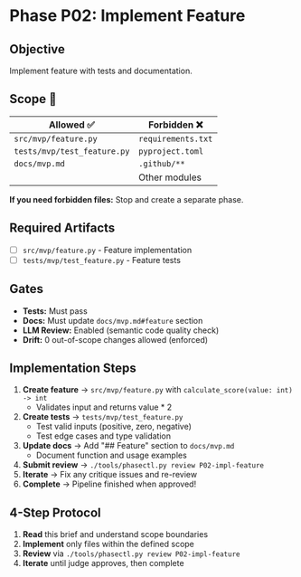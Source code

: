 # Phase P02: Implement Feature

## Objective
Implement feature with tests and documentation.

## Scope 🎯

| Allowed ✅ | Forbidden ❌ |
|-----------|-------------|
| `src/mvp/feature.py` | `requirements.txt` |
| `tests/mvp/test_feature.py` | `pyproject.toml` |
| `docs/mvp.md` | `.github/**` |
| | Other modules |

**If you need forbidden files:** Stop and create a separate phase.

## Required Artifacts
- [ ] `src/mvp/feature.py` - Feature implementation
- [ ] `tests/mvp/test_feature.py` - Feature tests

## Gates
- **Tests:** Must pass
- **Docs:** Must update `docs/mvp.md#feature` section
- **LLM Review:** Enabled (semantic code quality check)
- **Drift:** 0 out-of-scope changes allowed (enforced)

## Implementation Steps

1. **Create feature** → `src/mvp/feature.py` with `calculate_score(value: int) -> int`
   - Validates input and returns value * 2
2. **Create tests** → `tests/mvp/test_feature.py`
   - Test valid inputs (positive, zero, negative)
   - Test edge cases and type validation
3. **Update docs** → Add "## Feature" section to `docs/mvp.md`
   - Document function and usage examples
4. **Submit review** → `./tools/phasectl.py review P02-impl-feature`
5. **Iterate** → Fix any critique issues and re-review
6. **Complete** → Pipeline finished when approved!

## 4-Step Protocol

1. **Read** this brief and understand scope boundaries
2. **Implement** only files within the defined scope
3. **Review** via `./tools/phasectl.py review P02-impl-feature`
4. **Iterate** until judge approves, then complete
